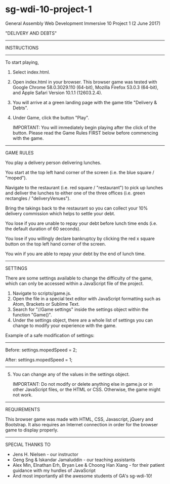 # sg-wdi-10-project-1

General Assembly Web Development Immersive 10
Project 1 (2 June 2017)

"DELIVERY AND DEBTS"

___________________________________________________________

INSTRUCTIONS
___________________________________________________________

To start playing,

1. Select index.html.
2. Open index.html in your browser.
    This browser game was tested with Google Chrome 58.0.3029.110 (64-bit), Mozilla Firefox 53.0.3 (64-bit), and Apple Safari Version 10.1.1 (12603.2.4).
3. You will arrive at a green landing page with the game title "Delivery & Debts".
4. Under Game, click the button "Play".

    IMPORTANT:
    You will immediately begin playing after the click of the button. Please read the Game Rules FIRST below before commencing with the game.
___________________________________________________________

GAME RULES

You play a delivery person delivering lunches.

You start at the top left hand corner of the screen (i.e. the blue square / "moped").

Navigate to the restaurant (i.e. red square / "restaurant") to pick up lunches and deliver the lunches to either one of the three offices (i.e. green rectangles / "deliveryVenues").

Bring the takings back to the restaurant so you can collect your 10% delivery commission which helps to settle your debt.

You lose if you are unable to repay your debt before lunch time ends (i.e. the default duration of 60 seconds).

You lose if you willingly declare bankruptcy by clicking the red x square button on the top left hand corner of the screen.

You win if you are able to repay your debt by the end of lunch time.

___________________________________________________________

SETTINGS

There are some settings available to change the difficulty of the game, which can only be accessed within a JavaScript file of the project.

1. Navigate to scripts/game.js.
2. Open the file in a special text editor with JavaScript formatting such as Atom, Brackets or Sublime Text.
3. Search for "//Game settings" inside the settings object within the function "Game()".
4. Under the settings object, there are a whole list of settings you can change to modify your experience with the game.

Example of a safe modification of settings:
  ___________________________________________________________
  Before:
  settings.mopedSpeed = 2;

  After:
  settings.mopedSpeed = 1;
  ___________________________________________________________

5. You can change any of the values in the settings object.

    IMPORTANT:
    Do not modify or delete anything else in game.js or in other JavaScript files, or the HTML or CSS. Otherwise, the game might not work.

___________________________________________________________

REQUIREMENTS

This browser game was made with HTML, CSS, Javascript, jQuery and Bootstrap. It also requires an Internet connection in order for the browser game to display properly.
___________________________________________________________

SPECIAL THANKS TO

- Jens H. Nielsen - our instructor
- Geng Sng & Iskandar Jamaluddin - our teaching assistants
- Alex Min, Elnathan Erh, Bryan Lee & Choong Han Xiang - for their patient guidance with my hurdles of JavaScript
- And most importantly all the awesome students of GA's sg-wdi-10!
